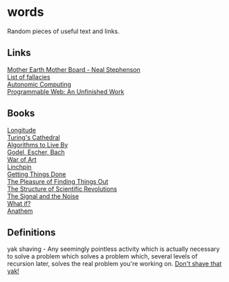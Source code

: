 # words
Random pieces of useful text and links.

## Links
[Mother Earth Mother Board - Neal Stephenson](https://www.wired.com/1996/12/ffglass/)  
[List of fallacies](https://en.wikipedia.org/wiki/List_of_fallacies)  
[Autonomic Computing](https://en.wikipedia.org/wiki/Autonomic_computing)  
[Programmable Web: An Unfinished Work](http://www.morganclaypool.com/doi/pdf/10.2200/S00481ED1V01Y201302WBE005)  

## Books
[Longitude](https://en.wikipedia.org/wiki/Longitude_(book))  
[Turing's Cathedral](https://www.amazon.com/Turings-Cathedral-Origins-Digital-Universe/dp/1400075998/)  
[Algorithms to Live By](https://www.amazon.com/Algorithms-Live-Computer-Science-Decisions/dp/1627790365/)  
[Godel, Escher, Bach](https://www.amazon.com/Gödel-Escher-Bach-Eternal-Golden/dp/0465026567/)   
[War of Art](https://www.amazon.com/War-Art-Through-Creative-Battles/dp/1936891026/)  
[Linchpin](https://www.amazon.com/Linchpin-Are-Indispensable-Seth-Godin/dp/1591844096)  
[Getting Things Done](https://www.amazon.com/Getting-Things-Done-Stress-Free-Productivity/dp/0143126563/)  
[The Pleasure of Finding Things Out](https://www.amazon.com/Pleasure-Finding-Things-Out-Richard/dp/0465023959/)  
[The Structure of Scientific Revolutions](https://www.amazon.com/Structure-Scientific-Revolutions-50th-Anniversary/dp/0226458121/)  
[The Signal and the Noise](https://www.amazon.com/Signal-Noise-Many-Predictions-Fail-but/dp/0143125087/)   
[What if?](https://www.amazon.com/What-If-Scientific-Hypothetical-Questions/dp/0544272994/)  
[Anathem](https://www.amazon.com/Anathem-Neal-Stephenson/dp/006147410X/)  


## Definitions

yak shaving - Any seemingly pointless activity which is actually necessary to solve a problem which solves a problem which, several levels of recursion later, solves the real problem you're working on. [Don't shave that yak!](http://sethgodin.typepad.com/seths_blog/2005/03/dont_shave_that.html)  

